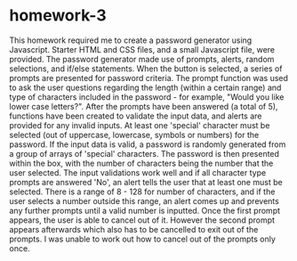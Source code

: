 # homework-3
This homework required me to create a password generator using Javascript. Starter HTML and CSS files, and a small Javascript file, were provided. 
The password generator made use of prompts, alerts, random selections, and if/else statements. When the button is selected, a series of prompts are 
presented for password criteria. The prompt function was used to ask the user questions regarding the length (within a certain range) and type of 
characters included in the password - for example, "Would you like lower case letters?". After the prompts have been answered (a total of 5), functions have been 
created to validate the input data, and alerts are provided for any invalid inputs. At least one 'special' character must be selected (out of uppercase, 
lowercase, symbols or numbers) for the password. If the input data is valid, a password is randomly generated from a group of arrays of 
'special' characters. The password is then presented within the box, with the number of characters being the number that the user selected. 
The input validations work well and if all character type prompts are answered 'No', an alert tells the user that at least one must be selected.
There is a range of 8 - 128 for number of characters, and if the user selects a number outside this range, an alert comes up and prevents any further
prompts until a valid number is inputted. 
Once the first prompt appears, the user is able to cancel out of it. However the second prompt appears afterwards which also has to be cancelled to exit out of 
the prompts. I was unable to work out how to cancel out of the prompts only once. 

